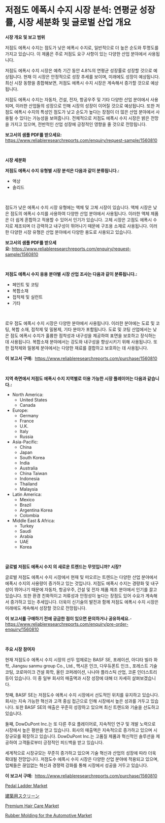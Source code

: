 <p><h1>저점도 에폭시 수지 시장 분석: 연평균 성장률, 시장 세분화 및 글로벌 산업 개요</h1></p><p><strong>시장 개요 및 보고 범위</strong></p>
<p><p>저점도 에폭시 수지는 점도가 낮은 에폭시 수지로, 일반적으로 더 높은 순도와 투명도를 가지고 있습니다. 이 제품은 주로 저점도 요구 사항이 있는 다양한 산업 분야에서 사용됩니다. </p><p>저점도 에폭시 수지 시장은 예측 기간 동안 4.8%의 연평균 성장률로 성장할 것으로 예상됩니다. 현재 이 시장은 안정적으로 성장 추세를 보이며, 미래에도 성장이 예상됩니다. 최신 시장 동향을 종합해보면, 저점도 에폭시 수지 시장은 계속해서 증가할 것으로 예상됩니다.</p><p>저점도 에폭시 수지는 자동차, 건설, 전자, 항공우주 및 기타 다양한 산업 분야에서 사용되며, 이러한 산업들의 성장으로 인해 시장의 성장이 이어질 것으로 예상됩니다. 또한 저점도 에폭시 수지의 특성인 점도가 낮고 순도가 높다는 장점이 더 많은 산업 분야에서 사용될 수 있다는 가능성을 보여줍니다. 전체적으로 저점도 에폭시 수지 시장은 밝은 전망을 가지고 있으며, 전반적인 산업 성장에 긍정적인 영향을 줄 것으로 전망됩니다.</p></p>
<p><strong>보고서의 샘플 PDF를 받으세요:</strong> <a href="https://www.reliableresearchreports.com/enquiry/request-sample/1560810">https://www.reliableresearchreports.com/enquiry/request-sample/1560810</a></p>
<p>&nbsp;</p>
<p><strong>시장 세분화</strong></p>
<p><strong>저점도 에폭시 수지 유형별 시장 분석은 다음과 같이 분류됩니다.:</strong></p>
<p><ul><li>액상</li><li>솔리드</li></ul></p>
<p>&nbsp;</p>
<p><p>점도가 낮은 에폭시 수지 시장 유형에는 액체 및 고체 시장이 있습니다. 액체 시장은 낮은 점도의 에폭시 수지를 사용하여 다양한 산업 분야에서 사용됩니다. 이러한 액체 제품은 더 쉽게 혼합하고 적용할 수 있어서 인기가 있습니다. 고체 시장은 고점도 에폭시 수지로 제조되며 더 강력하고 내구성이 뛰어나기 때문에 구조용 소재로 사용됩니다. 이러한 다양한 시장 유형은 산업 분야에서 다양한 용도로 사용되고 있습니다.</p></p>
<p><strong>보고서의 샘플 PDF를 받으세요:</strong>&nbsp;<a href="https://www.reliableresearchreports.com/enquiry/request-sample/1560810">https://www.reliableresearchreports.com/enquiry/request-sample/1560810</a></p>
<p>&nbsp;</p>
<p><strong> 저점도 에폭시 수지 응용 분야별 시장 산업 조사는 다음과 같이 분류됩니다.:</strong></p>
<p><ul><li>페인트 및 코팅</li><li>복합소재</li><li>접착제 및 실런트</li><li>기타</li></ul></p>
<p>&nbsp;</p>
<p><p>로우 점도 에폭시 수지 시장은 다양한 분야에서 사용됩니다. 이러한 분야에는 도료 및 코팅, 복합 소재, 접착제 및 밀봉제, 기타 분야가 포함됩니다. 도료 및 코팅 산업에서는 낮은 점도 에폭시 수지가 훌륭한 점착성과 내구성을 제공하여 표면을 보호하고 장식하는 데 사용됩니다. 복합소재 분야에서는 강도와 내구성을 향상시키기 위해 사용됩니다. 또한 접착제와 밀봉제 분야에서는 다양한 재료를 결합하고 보호하는 데 사용됩니다.</p></p>
<p><strong>이 보고서 구매:</strong>&nbsp; <a href="https://www.reliableresearchreports.com/purchase/1560810">https://www.reliableresearchreports.com/purchase/1560810</a></p>
<p>&nbsp;</p>
<p><strong>지역 측면에서 저점도 에폭시 수지 지역별로 이용 가능한 시장 플레이어는 다음과 같습니다.:</strong></p>
<p><ul>
    <li>
        North America:
        <ul>
            <li>United States</li>
            <li>Canada</li>
        </ul>
    </li>
    <li>
        Europe:
        <ul>
            <li>Germany</li>
            <li>France</li>
            <li>U.K.</li>
            <li>Italy</li>
            <li>Russia</li>
        </ul>
    </li>
    <li>
        Asia-Pacific:
        <ul>
            <li>China</li>
            <li>Japan</li>
            <li>South Korea</li>
            <li>India</li>
            <li>Australia</li>
            <li>China Taiwan</li>
            <li>Indonesia</li>
            <li>Thailand</li>
            <li>Malaysia</li>
        </ul>
    </li>
    <li>
        Latin America:
        <ul>
            <li>Mexico</li>
            <li>Brazil</li>
            <li>Argentina Korea</li>
            <li>Colombia</li>
        </ul>
    </li>
    <li>
        Middle East & Africa:
        <ul>
            <li>Turkey</li>
            <li>Saudi</li>
            <li>Arabia</li>
            <li>UAE</li>
            <li>Korea</li>
        </ul>
    </li>
    </ul></p>
<p>&nbsp;</p>
<p><strong>글로벌 저점도 에폭시 수지 의 새로운 트렌드는 무엇입니까? 시장?</strong></p>
<p><p>글로벌 저점도 에폭시 수지 시장에서 현재 및 떠오르는 트렌드는 다양한 산업 분야에서 에폭시 수지의 사용량이 증가하고 있는 것입니다. 저점도 에폭시 수지는 경량화 및 내구성이 뛰어나기 때문에 자동차, 항공우주, 건설 및 전자 제품 제조 분야에서 인기를 끌고 있습니다. 또한 환경 친화적이고 저류성과 안정성이 높다는 장점도 있어 수요가 계속해서 증가하고 있는 추세입니다. 더욱이 신기술의 발전과 함께 저점도 에폭시 수지 시장은 미래에도 계속해서 성장할 것으로 전망됩니다.</p></p>
<p><strong>이 보고서를 구매하기 전에 궁금한 점이 있으면 문의하거나 공유하세요.</strong>- <a href="https://www.reliableresearchreports.com/enquiry/pre-order-enquiry/1560810">https://www.reliableresearchreports.com/enquiry/pre-order-enquiry/1560810</a></p>
<p>&nbsp;</p>
<p><strong>주요 시장 참여자</strong></p>
<p><p>현재 저점도수 에폭시 수지 시장의 선두 업체로는 BASF SE, 포레이션, 아디타 빌라 화학, Jiangsu sanmu group Co., Ltd., 헥시온 인크, 다우듀폰트 인크., 포레스트 기술 코팅, 코로마이크 건설 화학, 올린 코퍼레이션, 나나야 플라스틱 산업, 코론 인더스트리 등이 있습니다. 이 중 일부 회사의 매출액과 시장 성장에 대해 더 자세히 살펴보겠습니다.</p><p>첫째, BASF SE는 저점도수 에폭시 수지 시장에서 선도적인 위치를 유지하고 있습니다. 회사는 지속 가능한 혁신과 고객 중심 접근으로 인해 시장에서 높은 성과를 거두고 있습니다. 또한 BASF SE의 매출은 꾸준히 성장하고 있으며 최신 트렌드와 기술을 선도하고 있습니다.</p><p>둘째, DowDuPont Inc.는 또 다른 주요 플레이어로, 지속적인 연구 및 개발 노력으로 시장에서 높은 평판을 얻고 있습니다. 회사의 매출액은 지속적으로 증가하고 있으며 시장규모를 확장하고 있습니다. DowDuPont Inc.는 고품질 제품과 혁신적인 솔루션을 제공하여 고객들로부터 긍정적인 피드백을 받고 있습니다.</p><p>세계적으로 시장규모는 꾸준히 증가하고 있으며 기술 혁신과 산업의 성장에 따라 더욱 확대될 전망입니다. 저점도수 에폭시 수지 시장은 다양한 산업 분야에 적용되고 있으며, 업체들은 끊임없는 혁신과 경쟁력 강화를 통해 시장에서 성공을 거두고 있습니다.</p></p>
<p><strong>이 보고서 구매:</strong>&nbsp;&nbsp;<a href="https://www.reliableresearchreports.com/purchase/1560810">https://www.reliableresearchreports.com/purchase/1560810</a></p>
<p><p><a href="https://view.publitas.com/reportprime-1/global-pedal-ladder-market-by-types-applications-and-major-players-with-regional-growth-rate-analysis-and-development-situation-from-2024-to-2031/">Pedal Ladder Market</a></p><p><a href="https://github.com/lily-u-genius/Market-Research-Report-List-1/blob/main/36767276484.md">建築用スクリーン</a></p><p><a href="https://github.com/moyahfrancoestellec51j635wcx/Market-Research-Report-List-1/blob/main/premium-hair-care-market.md">Premium Hair Care Market</a></p><p><a href="https://thundering-castanet-c65.notion.site/Rubber-Molding-for-the-Automotive-Market-Insights-Market-Players-and-Forecast-Till-2031-39f7c55d1c1b45289da24df26386ae84">Rubber Molding for the Automotive Market</a></p></p>
